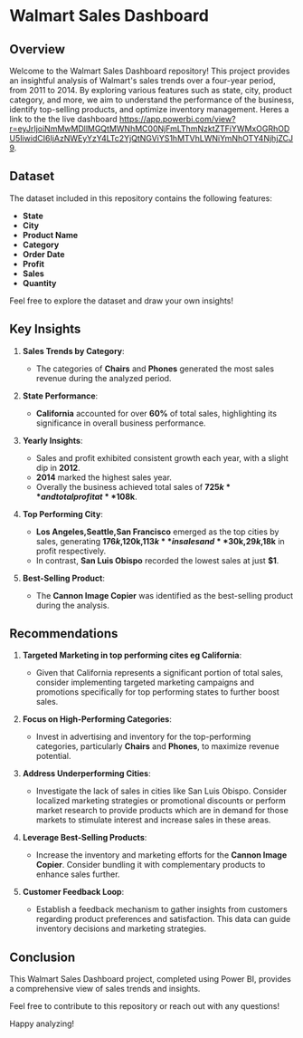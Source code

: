 # Walmart Sales Dashboard 

## Overview

Welcome to the Walmart Sales Dashboard repository! This project provides an insightful analysis of Walmart's sales trends over a four-year period, from 2011 to 2014. By exploring various features such as state, city, product category, and more, we aim to understand the performance of the business, identify top-selling products, and optimize inventory management. Heres a link to the the live dashboard https://app.powerbi.com/view?r=eyJrIjoiNmMwMDllMGQtMWNhMC00NjFmLThmNzktZTFiYWMxOGRhODU5IiwidCI6IjAzNWEyYzY4LTc2YjQtNGViYS1hMTVhLWNiYmNhOTY4NjhjZCJ9.

## Dataset

The dataset included in this repository contains the following features:

- **State**
- **City**
- **Product Name**
- **Category**
- **Order Date**
- **Profit**
- **Sales**
- **Quantity**

Feel free to explore the dataset and draw your own insights!

## Key Insights

1. **Sales Trends by Category**:
   - The categories of **Chairs** and **Phones** generated the most sales revenue during the analyzed period.

2. **State Performance**:
   - **California** accounted for over **60%** of total sales, highlighting its significance in overall business performance.

3. **Yearly Insights**:
   - Sales and profit exhibited consistent growth each year, with a slight dip in **2012**. 
   - **2014** marked the highest sales year.
   - Overally the business achieved total sales of **$725k** and total profit at **$108k**.

4. **Top Performing City**:
   - **Los Angeles,Seattle,San Francisco** emerged as the top cities by sales, generating **$176k,$120k,$113k** in sales and **$30k,$29k,$18k** in profit respectively.
   - In contrast, **San Luis Obispo** recorded the lowest sales at just **$1**.

5. **Best-Selling Product**:
   - The **Cannon Image Copier** was identified as the best-selling product during the analysis.

## Recommendations

1. **Targeted Marketing in top performing cites eg California**:
   - Given that California represents a significant portion of total sales, consider implementing targeted marketing campaigns and promotions specifically for top performing states to further boost sales.

2. **Focus on High-Performing Categories**:
   - Invest in advertising and inventory for the top-performing categories, particularly **Chairs** and **Phones**, to maximize revenue potential.

3. **Address Underperforming Cities**:
   - Investigate the lack of sales in cities like San Luis Obispo. Consider localized marketing strategies or promotional discounts or perform market research to provide products which are in demand for those markets to stimulate interest and increase sales in these areas.


4. **Leverage Best-Selling Products**:
   - Increase the inventory and marketing efforts for the **Cannon Image Copier**. Consider bundling it with complementary products to enhance sales further.

6. **Customer Feedback Loop**:
   - Establish a feedback mechanism to gather insights from customers regarding product preferences and satisfaction. This data can guide inventory decisions and marketing strategies.

## Conclusion

This Walmart Sales Dashboard project, completed using Power BI, provides a comprehensive view of sales trends and insights. 



Feel free to contribute to this repository or reach out with any questions!

Happy analyzing!
